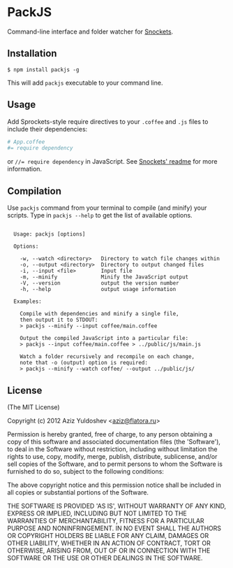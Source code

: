 # PackJS

Command-line interface and folder watcher for [Snockets](https://github.com/TrevorBurnham/snockets).

## Installation

    $ npm install packjs -g

This will add `packjs` executable to your command line.

## Usage

Add Sprockets-style require directives to your `.coffee` and `.js` files to include their dependencies:

```coffee
# App.coffee
#= require dependency
```

or `//= require dependency` in JavaScript. See [Snockets' readme](https://github.com/TrevorBurnham/snockets) for more information.

## Compilation

Use `packjs` command from your terminal to compile (and minify) your scripts. Type in `packjs --help` to get the list of available options.

```

  Usage: packjs [options]

  Options:

    -w, --watch <directory>   Directory to watch file changes within
    -o, --output <directory>  Directory to output changed files
    -i, --input <file>        Input file
    -m, --minify              Minify the JavaScript output
    -V, --version             output the version number
    -h, --help                output usage information

  Examples:

    Compile with dependencies and minify a single file,
    then output it to STDOUT:
    > packjs --minify --input coffee/main.coffee

    Output the compiled JavaScript into a particular file:
    > packjs --input coffee/main.coffee > ../public/js/main.js

    Watch a folder recursively and recompile on each change,
    note that -o (output) option is required:
    > packjs --minify --watch coffee/ --output ../public/js/

```

## License

(The MIT License)

Copyright (c) 2012 Aziz Yuldoshev &lt;aziz@flatora.ru&gt;

Permission is hereby granted, free of charge, to any person obtaining
a copy of this software and associated documentation files (the
'Software'), to deal in the Software without restriction, including
without limitation the rights to use, copy, modify, merge, publish,
distribute, sublicense, and/or sell copies of the Software, and to
permit persons to whom the Software is furnished to do so, subject to
the following conditions:

The above copyright notice and this permission notice shall be
included in all copies or substantial portions of the Software.

THE SOFTWARE IS PROVIDED 'AS IS', WITHOUT WARRANTY OF ANY KIND,
EXPRESS OR IMPLIED, INCLUDING BUT NOT LIMITED TO THE WARRANTIES OF
MERCHANTABILITY, FITNESS FOR A PARTICULAR PURPOSE AND NONINFRINGEMENT.
IN NO EVENT SHALL THE AUTHORS OR COPYRIGHT HOLDERS BE LIABLE FOR ANY
CLAIM, DAMAGES OR OTHER LIABILITY, WHETHER IN AN ACTION OF CONTRACT,
TORT OR OTHERWISE, ARISING FROM, OUT OF OR IN CONNECTION WITH THE
SOFTWARE OR THE USE OR OTHER DEALINGS IN THE SOFTWARE.